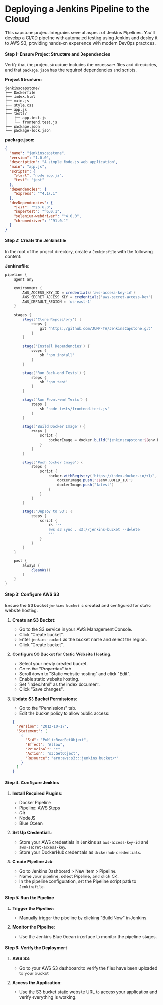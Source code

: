 # Deploying a Jenkins Pipeline to the Cloud

This capstone project integrates several aspect of Jenkins Pipelines. You'll develop a CI/CD pipeline with automated testing using Jenkins and deploy it to AWS S3, providing hands-on experience with modern DevOps practices.

#### Step 1: Ensure Project Structure and Dependencies
Verify that the project structure includes the necessary files and directories, and that `package.json` has the required dependencies and scripts.

**Project Structure:**
```
jenkinscapstone/
├── Dockerfile
├── index.html
├── main.js
├── style.css
├── app.js
├── tests/
│   ├── app.test.js
│   └── frontend.test.js
├── package.json
└── package-lock.json
```

**package.json:**
```json
{
  "name": "jenkinscapstone",
  "version": "1.0.0",
  "description": "A simple Node.js web application",
  "main": "app.js",
  "scripts": {
    "start": "node app.js",
    "test": "jest"
  },
  "dependencies": {
    "express": "^4.17.1"
  },
  "devDependencies": {
    "jest": "^26.6.3",
    "supertest": "^6.0.1",
    "selenium-webdriver": "^4.0.0",
    "chromedriver": "^91.0.1"
  }
}
```

#### Step 2: Create the Jenkinsfile
In the root of the project directory, create a `Jenkinsfile` with the following content:

**Jenkinsfile:**
```groovy
pipeline {
    agent any

    environment {
        AWS_ACCESS_KEY_ID = credentials('aws-access-key-id')
        AWS_SECRET_ACCESS_KEY = credentials('aws-secret-access-key')
        AWS_DEFAULT_REGION = 'us-east-1'
    }

    stages {
        stage('Clone Repository') {
            steps {
                git 'https://github.com/JUMP-TA/JenkinsCapstone.git'
            }
        }

        stage('Install Dependencies') {
            steps {
                sh 'npm install'
            }
        }

        stage('Run Back-end Tests') {
            steps {
                sh 'npm test'
            }
        }

        stage('Run Front-end Tests') {
            steps {
                sh 'node tests/frontend.test.js'
            }
        }

        stage('Build Docker Image') {
            steps {
                script {
                    dockerImage = docker.build("jenkinscapstone:${env.BUILD_ID}")
                }
            }
        }

        stage('Push Docker Image') {
            steps {
                script {
                    docker.withRegistry('https://index.docker.io/v1/', 'dockerhub-credentials') {
                        dockerImage.push("${env.BUILD_ID}")
                        dockerImage.push("latest")
                    }
                }
            }
        }

        stage('Deploy to S3') {
            steps {
                script {
                    sh '''
                    aws s3 sync . s3://jenkins-bucket --delete
                    '''
                }
            }
        }
    }

    post {
        always {
            cleanWs()
        }
    }
}
```

#### Step 3: Configure AWS S3
Ensure the S3 bucket `jenkins-bucket` is created and configured for static website hosting.

1. **Create an S3 Bucket**:
   - Go to the S3 service in your AWS Management Console.
   - Click "Create bucket".
   - Enter `jenkins-bucket` as the bucket name and select the region.
   - Click "Create bucket".

2. **Configure S3 Bucket for Static Website Hosting**:
   - Select your newly created bucket.
   - Go to the "Properties" tab.
   - Scroll down to "Static website hosting" and click "Edit".
   - Enable static website hosting.
   - Set "index.html" as the index document.
   - Click "Save changes".

3. **Update S3 Bucket Permissions**:
   - Go to the "Permissions" tab.
   - Edit the bucket policy to allow public access:
   ```json
   {
     "Version": "2012-10-17",
     "Statement": [
       {
         "Sid": "PublicReadGetObject",
         "Effect": "Allow",
         "Principal": "*",
         "Action": "s3:GetObject",
         "Resource": "arn:aws:s3:::jenkins-bucket/*"
       }
     ]
   }
   ```

#### Step 4: Configure Jenkins
1. **Install Required Plugins**:
   - Docker Pipeline
   - Pipeline: AWS Steps
   - Git
   - NodeJS
   - Blue Ocean

2. **Set Up Credentials**:
   - Store your AWS credentials in Jenkins as `aws-access-key-id` and `aws-secret-access-key`.
   - Store your DockerHub credentials as `dockerhub-credentials`.

3. **Create Pipeline Job**:
   - Go to Jenkins Dashboard > New Item > Pipeline.
   - Name your pipeline, select Pipeline, and click OK.
   - In the pipeline configuration, set the Pipeline script path to `Jenkinsfile`.

#### Step 5: Run the Pipeline
1. **Trigger the Pipeline**:
   - Manually trigger the pipeline by clicking "Build Now" in Jenkins.

2. **Monitor the Pipeline**:
   - Use the Jenkins Blue Ocean interface to monitor the pipeline stages.

#### Step 6: Verify the Deployment
1. **AWS S3**:
   - Go to your AWS S3 dashboard to verify the files have been uploaded to your bucket.

2. **Access the Application**:
   - Use the S3 bucket static website URL to access your application and verify everything is working.